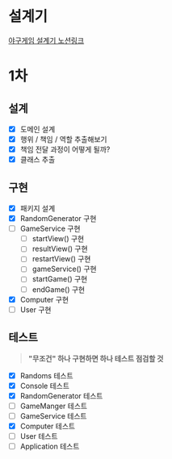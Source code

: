 # 설계기
[야구게임 설계기 노션링크](https://vanillacake369.notion.site/feat-6-e47d282895464be381bef0b9f6115dac?pvs=4)

# 1차 
## 설계
- [x] 도메인 설계
- [x] 행위 / 책임 / 역할 추출해보기
- [x] 책임 전달 과정이 어떻게 될까?
- [x]  클래스 추출
## 구현
- [x] 패키지 설계
- [x] RandomGenerator 구현
- [ ] GameService 구현
  - [ ] startView() 구현
  - [ ] resultView() 구현
  - [ ] restartView() 구현
  - [ ] gameService() 구현
  - [ ] startGame() 구현
  - [ ] endGame() 구현
- [x] Computer 구현
- [ ] User 구현
## 테스트
> **"무조건" 하나 구현하면 하나 테스트 점검할 것**
- [x] Randoms 테스트
- [x] Console 테스트
- [x] RandomGenerator 테스트
- [ ] GameManger 테스트
- [ ] GameService 테스트
- [x] Computer 테스트
- [ ] User 테스트
- [ ] Application 테스트
